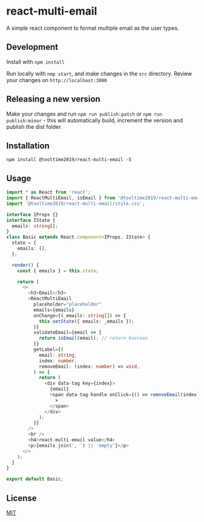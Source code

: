 # react-multi-email

A simple react component to format multiple email as the user types.

## Development

Install with `npm install`

Run locally with `nmp start`, and make changes in the `src` directory. Review your changes on `http://localhost:3000`

## Releasing a new version

Make your changes and run `npm run publish:patch` or `npm run publish:minor` - this will automatically build, increment the version and publish the dist folder.

## Installation

```shell-script
npm install @tooltime2019/react-multi-email -S
```

## Usage

```typescript jsx
import * as React from 'react';
import { ReactMultiEmail, isEmail } from '@tooltime2019/react-multi-email';
import '@tooltime2019/react-multi-email/style.css';

interface IProps {}
interface IState {
  emails: string[];
}
class Basic extends React.Component<IProps, IState> {
  state = {
    emails: [],
  };

  render() {
    const { emails } = this.state;

    return (
      <>
        <h3>Email</h3>
        <ReactMultiEmail
          placeholder="placeholder"
          emails={emails}
          onChange={(_emails: string[]) => {
            this.setState({ emails: _emails });
          }}
          validateEmail={email => {
            return isEmail(email); // return boolean
          }}
          getLabel={(
            email: string,
            index: number,
            removeEmail: (index: number) => void,
          ) => {
            return (
              <div data-tag key={index}>
                {email}
                <span data-tag-handle onClick={() => removeEmail(index)}>
                  ×
                </span>
              </div>
            );
          }}
        />
        <br />
        <h4>react-multi-email value</h4>
        <p>{emails.join(', ') || 'empty'}</p>
      </>
    );
  }
}

export default Basic;
```

## License

[MIT](https://opensource.org/licenses/MIT)

